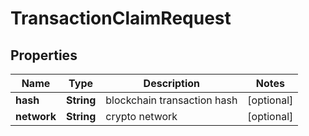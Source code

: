 

# TransactionClaimRequest


## Properties

| Name | Type | Description | Notes |
|------------ | ------------- | ------------- | -------------|
|**hash** | **String** | blockchain transaction hash |  [optional] |
|**network** | **String** | crypto network |  [optional] |



